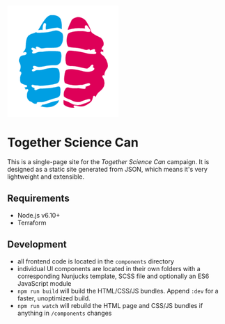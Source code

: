 ![TSC logo](https://raw.githubusercontent.com/wellcometrust/together-science-can/master/static/images/icons/android-chrome-256x256.png)

# Together Science Can

This is a single-page site for the *Together Science Can* campaign. It is designed as a static site generated from JSON, which means it's very lightweight and extensible.

## Requirements

+ Node.js v6.10+
+ Terraform

## Development

+ all frontend code is located in the `components` directory
+ individual UI components are located in their own folders with a corresponding Nunjucks template, SCSS file and optionally an ES6 JavaScript module
+ `npm run build` will build the HTML/CSS/JS bundles. Append `:dev` for a faster, unoptimized build.
+ `npm run watch` will rebuild the HTML page and CSS/JS bundles if anything in `/components` changes
